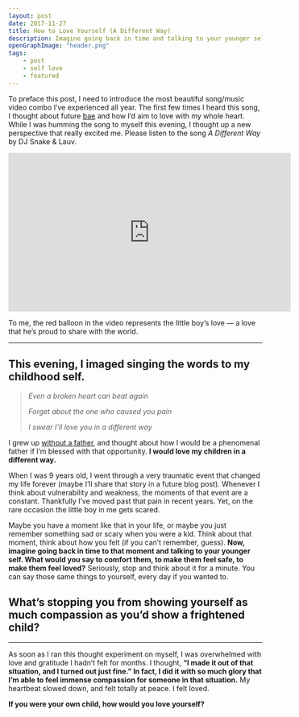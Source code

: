 ```yaml
---
layout: post
date: 2017-11-27
title: How to Love Yourself (A Different Way)
description: Imagine going back in time and talking to your younger self. What would you say to comfort them, to make them feel safe, to make them feel loved?
openGraphImage: "header.png"
tags:
    - post
    - self love
    - featured
---
```


To preface this post, I need to introduce the most beautiful song/music video combo I’ve experienced all year. The first few times I heard this song, I thought about future [bae](https://www.urbandictionary.com/define.php?term=Bae&defid=7068976) and how I’d aim to love with my whole heart. While I was humming the song to myself this evening, I thought up a new perspective that really excited me.
Please listen to the song *A Different Way* by DJ Snake & Lauv.

<iframe width="560" height="315" src="https://www.youtube.com/embed/UuCq8mtK8J4" title="YouTube video player" frameborder="0" allow="accelerometer; autoplay; clipboard-write; encrypted-media; gyroscope; picture-in-picture" allowfullscreen></iframe>

To me, the red balloon in the video represents the little boy’s love — a love that he’s proud to share with the world.

<hr />

## This evening, I imaged singing the words to my childhood self.

>*Even a broken heart can beat again*
>
>*Forget about the one who caused you pain*
>
>*I swear I’ll love you in a different way*

I grew up [without a father](https://genius.com/10897433), and thought about how I would be a phenomenal father if I’m blessed with that opportunity. **I would love my children in a different way.**

When I was 9 years old, I went through a very traumatic event that changed my life forever (maybe I’ll share that story in a future blog post). Whenever I think about vulnerability and weakness, the moments of that event are a constant. Thankfully I’ve moved past that pain in recent years. Yet, on the rare occasion the little boy in me gets scared.

Maybe you have a moment like that in your life, or maybe you just remember something sad or scary when you were a kid. Think about that moment, think about how you felt (if you can’t remember, guess). **Now, imagine going back in time to that moment and talking to your younger self. What would you say to comfort them, to make them feel safe, to make them feel loved?** Seriously, stop and think about it for a minute. You can say those same things to yourself, every day if you wanted to.

## What’s stopping you from showing yourself as much compassion as you’d show a frightened child?

<hr />

As soon as I ran this thought experiment on myself, I was overwhelmed with love and gratitude I hadn’t felt for months. I thought, **“I made it out of that situation, and I turned out just fine.” In fact, I did it with so much glory that I’m able to feel immense compassion for someone in that situation.** My heartbeat slowed down, and felt totally at peace. I felt loved.

**If you were your own child, how would you love yourself?**